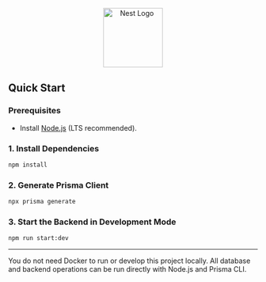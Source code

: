 <p align="center">
  <a href="http://nestjs.com/" target="blank"><img src="https://nestjs.com/img/logo-small.svg" width="120" alt="Nest Logo" /></a>
</p>

## Quick Start

### Prerequisites

- Install [Node.js](https://nodejs.org/) (LTS recommended).

### 1. Install Dependencies

```bash
npm install
```

### 2. Generate Prisma Client

```bash
npx prisma generate
```

### 3. Start the Backend in Development Mode

```bash
npm run start:dev
```

---

You do not need Docker to run or develop this project locally. All database and backend operations can be run directly with Node.js and Prisma CLI.